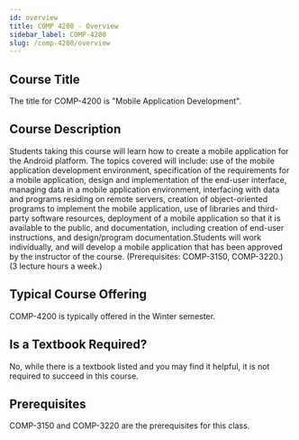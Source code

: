 ```yaml
---
id: overview
title: COMP 4200 - Overview
sidebar_label: COMP-4200
slug: /comp-4200/overview
---
```


## Course Title

The title for COMP-4200 is "Mobile Application Development".

## Course Description

Students taking this course will learn how to create a mobile application for the Android platform. The topics covered will include: use of the mobile application development environment, specification of the requirements for a mobile application, design and implementation of the end-user interface, managing data in a mobile application environment, interfacing with data and programs residing on remote servers, creation of object-oriented programs to implement the mobile application, use of libraries and third-party software resources, deployment of a mobile application so that it is available to the public, and documentation, including creation of end-user instructions, and design/program documentation.Students will work individually, and will develop a mobile application that has been approved by the instructor of the course. (Prerequisites: COMP-3150, COMP-3220.) (3 lecture hours a week.)

## Typical Course Offering

COMP-4200 is typically offered in the Winter semester.

## Is a Textbook Required?

No, while there is a textbook listed and you may find it helpful, it is not required to succeed in this course.

## Prerequisites

COMP-3150 and COMP-3220 are the prerequisites for this class.

